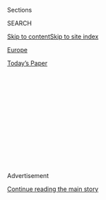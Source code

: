 <div id="app">

<div>

<div>

<div>

<div class="NYTAppHideMasthead css-1q2w90k e1suatyy0">

<div class="section css-ui9rw0 e1suatyy2">

<div class="css-eph4ug er09x8g0">

<div class="css-6n7j50">

</div>

<span class="css-1dv1kvn">Sections</span>

<div class="css-10488qs">

<span class="css-1dv1kvn">SEARCH</span>

</div>

[Skip to content](#site-content)[Skip to site index](#site-index)

</div>

<div id="masthead-section-label" class="css-1wr3we4 eaxe0e00">

[Europe](https://www.nytimes.com/section/world/europe)

</div>

<div class="css-10698na e1huz5gh0">

</div>

</div>

<div id="masthead-bar-one" class="section hasLinks css-15hmgas e1csuq9d3">

<div class="css-uqyvli e1csuq9d0">

</div>

<div class="css-1uqjmks e1csuq9d1">

</div>

<div class="css-9e9ivx">

[](https://myaccount.nytimes.com/auth/login?response_type=cookie&client_id=vi)

</div>

<div class="css-1bvtpon e1csuq9d2">

[Today’s Paper](https://www.nytimes.com/section/todayspaper)

</div>

</div>

</div>

</div>

<div data-aria-hidden="false">

<div id="site-content" role="main">

<div>

<div class="css-1aor85t" style="opacity:0.000000001;z-index:-1;visibility:hidden">

<div class="css-1hqnpie">

<div class="css-epjblv">

<span class="css-17xtcya">[Europe](/section/world/europe)</span><span class="css-x15j1o">|</span><span class="css-fwqvlz">Europe’s
‘Last Dictator,’ Facing Re-Election, Is Increasingly in Peril</span>

</div>

<div class="css-k008qs">

<div class="css-1iwv8en">

<span class="css-18z7m18"></span>

<div>

</div>

</div>

<span class="css-1n6z4y">https://nyti.ms/2XCKXB2</span>

<div class="css-1705lsu">

<div class="css-4xjgmj">

<div class="css-4skfbu" role="toolbar" data-aria-label="Social Media Share buttons, Save button, and Comments Panel with current comment count" data-testid="share-tools">

  - 
  - 
  - 
  - 
    
    <div class="css-6n7j50">
    
    </div>

  - 

</div>

</div>

</div>

</div>

</div>

</div>

<div id="NYT_TOP_BANNER_REGION" class="css-13pd83m">

</div>

<div id="top-wrapper" class="css-1sy8kpn">

<div id="top-slug" class="css-l9onyx">

Advertisement

</div>

[Continue reading the main story](#after-top)

<div class="ad top-wrapper" style="text-align:center;height:100%;display:block;min-height:250px">

<div id="top" class="place-ad" data-position="top" data-size-key="top">

</div>

</div>

<div id="after-top">

</div>

</div>

<div>

<div id="sponsor-wrapper" class="css-1hyfx7x">

<div id="sponsor-slug" class="css-19vbshk">

Supported by

</div>

[Continue reading the main story](#after-sponsor)

<div id="sponsor" class="ad sponsor-wrapper" style="text-align:center;height:100%;display:block">

</div>

<div id="after-sponsor">

</div>

</div>

<div class="css-186x18t">

</div>

<div class="css-1vkm6nb ehdk2mb0">

# Europe’s ‘Last Dictator,’ Facing Re-Election, Is Increasingly in Peril

</div>

For 26 years, Aleksandr G. Lukashenko has ruled Belarus as if it were
his personal fief. In his sixth presidential election, the result is not
in doubt, but he is being challenged like never before.

<div class="css-79elbk" data-testid="photoviewer-wrapper">

<div class="css-z3e15g" data-testid="photoviewer-wrapper-hidden">

</div>

<div class="css-1a48zt4 ehw59r15" data-testid="photoviewer-children">

![<span class="css-16f3y1r e13ogyst0" data-aria-hidden="true">An
opposition rally in Minsk, Belarus, last
week.</span><span class="css-cnj6d5 e1z0qqy90" itemprop="copyrightHolder"><span class="css-1ly73wi e1tej78p0">Credit...</span><span><span>Tatyana
Zenkovich/EPA, via
Shutterstock</span></span></span>](https://static01.nyt.com/images/2020/08/07/world/07belarus01/07belarus01-articleLarge-v2.jpg?quality=75&auto=webp&disable=upscale)

</div>

</div>

<div class="css-18e8msd">

<div class="css-vp77d3 epjyd6m0">

<div class="css-hus3qt ey68jwv0" data-aria-hidden="true">

[![Ivan
Nechepurenko](https://static01.nyt.com/images/2018/10/18/multimedia/author-ivan-nechepurenko/author-ivan-nechepurenko-thumbLarge.png
"Ivan Nechepurenko")](https://www.nytimes.com/by/ivan-nechepurenko)

</div>

<div class="css-1baulvz">

By [<span class="css-1baulvz last-byline" itemprop="name">Ivan
Nechepurenko</span>](https://www.nytimes.com/by/ivan-nechepurenko)

</div>

</div>

  - 
    
    <div class="css-ld3wwf e16638kd2">
    
    Published Aug. 7, 2020Updated Aug. 8, 2020,
    <span class="css-epvm6">9:24 a.m. ET</span>
    
    </div>

  - 
    
    <div class="css-4xjgmj">
    
    <div class="css-pvvomx" role="toolbar" data-aria-label="Social Media Share buttons, Save button, and Comments Panel with current comment count" data-testid="share-tools">
    
      - 
      - 
      - 
      - 
        
        <div class="css-6n7j50">
        
        </div>
    
      - 
    
    </div>
    
    </div>

</div>

</div>

<div class="section meteredContent css-1r7ky0e" name="articleBody" itemprop="articleBody">

<div class="css-1fanzo5 StoryBodyCompanionColumn">

<div class="css-53u6y8">

MINSK, Belarus — The man often described as “Europe’s last dictator” has
never looked so shaky.

During his 26 years in power, [Aleksandr G.
Lukashenko](https://www.nytimes.com/2020/06/22/world/europe/belarus-lukashenko-russia.html)
— the iron-fisted president of Belarus and the longest-serving leader in
the former Soviet Union — has [danced between Russia and the
West](https://www.nytimes.com/2017/08/13/world/europe/belarus-russia-aleksandr-lukashenko.html),
alternating praise and blame as he targeted one side or the other as the
reason for his country’s and his own misfortunes.

But as he faces his most difficult challenge yet ahead of a presidential
election on Sunday, Mr. Lukashenko has lost his political balance,
attacking all sides at once as he struggles to explain an upsurge of
popular discontent.

After lashing out at Moscow last week over what he described as a squad
of Russian mercenaries sent to disrupt the election, Mr. Lukashenko on
Thursday claimed that Belarus was under attack from a new team of
saboteurs who could be Americans, might be Ukrainians or perhaps from
Russia.

“A hybrid war is going on against Belarus, and we should expect dirty
tricks from any side,” he told security officials in Minsk, the
Belarusian capital. “We don’t even know who they are: Americans with
NATO, or someone from Ukraine, or our eastern brothers showing their
affection toward us this way.”

</div>

</div>

<div class="css-1fanzo5 StoryBodyCompanionColumn">

<div class="css-53u6y8">

The outcome of Sunday’s election is in little doubt: Mr. Lukashenko, 65,
will be declared the winner for a sixth time. But what is usually a
tightly choreographed rite of affirmation has been upset by the largest
protests in Belarus since the collapse of the Soviet Union nearly 30
years ago.

</div>

</div>

<div class="css-79elbk" data-testid="photoviewer-wrapper">

<div class="css-z3e15g" data-testid="photoviewer-wrapper-hidden">

</div>

<div class="css-1a48zt4 ehw59r15" data-testid="photoviewer-children">

![<span class="css-16f3y1r e13ogyst0" data-aria-hidden="true">A polling
station in Minsk. The outcome of Sunday’s election is in little doubt:
Aleksandr G. Lukashenko, pictured onscreen, will be declared the
winner.</span><span class="css-cnj6d5 e1z0qqy90" itemprop="copyrightHolder"><span class="css-1ly73wi e1tej78p0">Credit...</span><span>Tatyana
Zenkovich/EPA, via
Shutterstock</span></span>](https://static01.nyt.com/images/2020/08/07/world/07belarus02/merlin_175287702_c07ff097-6312-4be5-9933-fc7bb737bf24-articleLarge.jpg?quality=75&auto=webp&disable=upscale)

</div>

</div>

<div class="css-1fanzo5 StoryBodyCompanionColumn">

<div class="css-53u6y8">

In the past, Mr. Lukashenko, who commands a large and often brutal
security apparatus, has never been shy about demonstrating that he can
crush any dissent. But this time he seems cornered, with opposition
rallies in Minsk and smaller cities attracting up to tens of thousands
of people.

On Thursday, thousands came out to the Kyiv public garden in Minsk to
support Svetlana G. Tikhanovskaya, a candidate whose platform has
consisted of one point: Get rid of Mr. Lukashenko. People waved, clapped
and shouted of the president, “Go away\!”

“People just lost patience,” said Nikita, 27, who declined to give his
last name, citing fear of repercussions at his work, a state-run
operation.

</div>

</div>

<div class="css-1fanzo5 StoryBodyCompanionColumn">

<div class="css-53u6y8">

Ms. Tikhanovskaya’s emergence as a candidate was the result of efforts
by Mr. Lukashenko to clear the ballot of all strong competitors. She was
declared the united opposition candidate last month after the arrest of
her husband, Sergei, who had been a leading opposition contender after
attracting a sizable following largely through a [YouTube
show](https://www.youtube.com/channel/UCFPC7r3tWWXWzUIROLx46mg) in which
he interviewed people in Belarus’s provinces.

Another would-be rival, Viktor D. Babariko, the former head of a
Russian-owned bank in Belarus, was also jailed on suspicions of
financial wrongdoing. And the third most popular candidate, Valery V.
Tsepkalo, fled the country last month, saying that he was about to be
detained.

</div>

</div>

<div class="css-79elbk" data-testid="photoviewer-wrapper">

<div class="css-z3e15g" data-testid="photoviewer-wrapper-hidden">

</div>

<div class="css-1a48zt4 ehw59r15" data-testid="photoviewer-children">

<div class="css-1xdhyk6 erfvjey0">

<span class="css-1ly73wi e1tej78p0">Image</span>

<div class="css-zjzyr8">

<div data-testid="lazyimage-container" style="height:257.77777777777777px">

</div>

</div>

</div>

<span class="css-16f3y1r e13ogyst0" data-aria-hidden="true">Svetlana
Tikhanovskaya, center, on the campaign trail this week in central
Belarus. </span><span class="css-cnj6d5 e1z0qqy90" itemprop="copyrightHolder"><span class="css-1ly73wi e1tej78p0">Credit...</span><span>Misha
Friedman/Getty Images</span></span>

</div>

</div>

<div class="css-1fanzo5 StoryBodyCompanionColumn">

<div class="css-53u6y8">

The president’s mounting troubles, said Aleksandr I. Feduta, his
disenchanted former campaign manager, have left Mr. Lukashenko in a
situation he has never before experienced: almost entirely bereft of
allies outside the security system.

“It is a catastrophe for him,” Mr. Feduta said. “He can extend his rule,
but he cannot restore his power.”

The Belarusian economy is faltering in part because of a collapse in oil
prices. Members of the economic and government elite have turned against
Mr. Lukashenko. Tightly controlled media outlets like state television
have lost their grip in the face of vibrant online ones that often
support his opponents. And his response to the coronavirus pandemic has
also left him exposed.

For months, he [denied that the virus was a serious
threat](https://www.nytimes.com/2020/04/25/world/europe/belarus-lukashenko-coronavirus.html)
and ridiculed that idea that it could be fatal, suggesting that people
drink vodka, ride tractors and frequent a sauna to prevent infection.

</div>

</div>

<div class="css-1fanzo5 StoryBodyCompanionColumn">

<div class="css-53u6y8">

At the end of last month, he claimed that he had himself been infected
but suffered no damage to his health. In an [interview with a Ukrainian
blogger on
Wednesday](https://www.youtube.com/watch?v=R5UmsPFMUaw&t=3067s), he
hinted that he had been deliberately infected, but didn’t specify who
would plot against him.

Regarding the opposition rallies, he said in the interview that while
about 20 percent of Belarussians might be against him, most of the
country continued to support his policies.

“I am a realist — I understand that the pandemic and everything else
have come together,” he said. “I don’t have any jitters about the
election,” he added. “I just won’t be comfortable if there will be
brawls on the streets that will need to be dispersed.”

</div>

</div>

<div class="css-79elbk" data-testid="photoviewer-wrapper">

<div class="css-z3e15g" data-testid="photoviewer-wrapper-hidden">

</div>

<div class="css-1a48zt4 ehw59r15" data-testid="photoviewer-children">

<div class="css-1xdhyk6 erfvjey0">

<span class="css-1ly73wi e1tej78p0">Image</span>

<div class="css-zjzyr8">

<div data-testid="lazyimage-container" style="height:257.1333333333334px">

</div>

</div>

</div>

<span class="css-16f3y1r e13ogyst0" data-aria-hidden="true">A paramedic
checking on a patient in June amid the coronavirus pandemic. Mr.
Lukashenko long denied that the virus was a serious
threat.</span><span class="css-cnj6d5 e1z0qqy90" itemprop="copyrightHolder"><span class="css-1ly73wi e1tej78p0">Credit...</span><span>Sergei
Gapon/Sputnik, via Agence France-Presse — Getty Images</span></span>

</div>

</div>

<div class="css-1fanzo5 StoryBodyCompanionColumn">

<div class="css-53u6y8">

One of his supporters, Lyudmila S. Krokhaleva, who is in her early 70s,
said it was also a matter of perspective.

“These people are young and inexperienced. They have nothing to compare
the current situation with,” she said on Friday before going to a
polling station to give her support to Mr. Lukashenko in early voting.

“There is something you can compare Belarus with — in the 1990s, Belarus
was in ruins,” she added. “Thanks to Mr. Lukashenko, to his ability to
organize and inspire people, we have not lost anything. On the contrary,
we are moving forward.”

</div>

</div>

<div class="css-1fanzo5 StoryBodyCompanionColumn">

<div class="css-53u6y8">

Yet many now regard Mr. Lukashenko as weak, Mr. Feduta said, including
the president’s own officials and members of law enforcement. “The main
thing, though, is that Russia sees his weakness, too — the country that
sponsored his regime.”

Although the two countries are longtime allies supposedly committed to
forming a “union state,” Russia and Belarus have been engaged in a
simmering feud for years as the Kremlin has shown [increasing reluctance
to bankroll its smaller neighbor through reduced-price
energy](https://www.nytimes.com/2020/02/07/world/europe/belarus-lukashenko-russia-putin.html).

</div>

</div>

<div class="css-79elbk" data-testid="photoviewer-wrapper">

<div class="css-z3e15g" data-testid="photoviewer-wrapper-hidden">

</div>

<div class="css-1a48zt4 ehw59r15" data-testid="photoviewer-children">

<div class="css-1xdhyk6 erfvjey0">

<span class="css-1ly73wi e1tej78p0">Image</span>

<div class="css-zjzyr8">

<div data-testid="lazyimage-container" style="height:258.4222222222222px">

</div>

</div>

</div>

<span class="css-16f3y1r e13ogyst0" data-aria-hidden="true">Belarus lost
$400 million last year because of a tax system in Russia that prevented
Minsk from buying oil at reduced
rates.</span><span class="css-cnj6d5 e1z0qqy90" itemprop="copyrightHolder"><span class="css-1ly73wi e1tej78p0">Credit...</span><span>Vasily
Fedosenko/Reuters</span></span>

</div>

</div>

<div class="css-1fanzo5 StoryBodyCompanionColumn">

<div class="css-53u6y8">

Mr. Lukashenko, in turn, has rejected pressure from President Vladimir
V. Putin of Russia to surrender some of his country’s sovereignty in
exchange for financial help. Last year alone, Belarus [lost $400
million](https://blr.belta.by/economics/view/minfin-belarusi-atsenvae-straty-z-za-padatkovaga-maneuru-u-2020-godze-u-pamery-400-mln-82002-2019/)
because of a Russian oil tax system that prevented Minsk from buying oil
at lower rates and then selling it on to Europe at market prices.

The souring of the friendship hit a low point last week, when Mr.
Lukashenko [accused
Russia](https://www.nytimes.com/2020/07/29/world/europe/belarus-russian-mercenaries-lukashenko.html)
of sending mercenaries to disrupt his re-election. Thirty-three Russians
were arrested, though the exact purpose of their trip was unclear.
Moscow demanded the release of its citizens, who it said had simply been
passing through Belarus on their way to other countries.

Mr. Lukashenko has also come under pressure from inside his own
government, where some have begun to turn against him.

Mr. Tsepkalo, his former ambassador to Washington and one of the most
popular opposition candidates, who fled to Russia last month, was one of
the highest-ranking members of Mr. Lukashenko’s elite to openly abandon
him.

</div>

</div>

<div class="css-1fanzo5 StoryBodyCompanionColumn">

<div class="css-53u6y8">

“No one in his immediate surrounding feels that he is part of a team,
and no one sees Mr. Lukashenko as an ally,” Mr. Tsepkalo, 55, said in an
interview in Moscow. “He finds himself alone now.”

</div>

</div>

<div class="css-79elbk" data-testid="photoviewer-wrapper">

<div class="css-z3e15g" data-testid="photoviewer-wrapper-hidden">

</div>

<div class="css-1a48zt4 ehw59r15" data-testid="photoviewer-children">

<div class="css-1xdhyk6 erfvjey0">

<span class="css-1ly73wi e1tej78p0">Image</span>

<div class="css-zjzyr8">

<div data-testid="lazyimage-container" style="height:262.2888888888889px">

</div>

</div>

</div>

<span class="css-16f3y1r e13ogyst0" data-aria-hidden="true">Belarusians
waited outside the country’s election commission last month to file
complaints after the commission refused to register two opposition
candidates.</span><span class="css-cnj6d5 e1z0qqy90" itemprop="copyrightHolder"><span class="css-1ly73wi e1tej78p0">Credit...</span><span>Vasily
Fedosenko/Reuters</span></span>

</div>

</div>

<div class="css-1fanzo5 StoryBodyCompanionColumn">

<div class="css-53u6y8">

Yet despite the rising pressure, Mr. Lukashenko controls the electoral
system, which can produce any result he needs.

Before the vote, he also visited a number of military bases and
anti-riot troops. The fence around his residence in Minsk [has been
reinforced](https://twitter.com/TadeuszGiczan/status/1267553203366899718)
with metal shields. And army reservists have been asked to return to
military service.

“In this situation, he will turn more to people in uniforms,” said
Artyom Shraibman, the founder of Sense-Analytics, a Minsk consulting
firm and research group, said in an interview.

That could be enough for the president to claim yet another election
victory on Sunday. But Mr. Shraibman said Mr. Lukashenko’s era was
ending.

“This is clearly the fall season for him,” Mr. Shraibman said. “The
question is what month it is — October or November?”

</div>

</div>

<div>

</div>

</div>

<div>

</div>

<div>

</div>

<div>

</div>

<div>

<div id="bottom-wrapper" class="css-1ede5it">

<div id="bottom-slug" class="css-l9onyx">

Advertisement

</div>

[Continue reading the main story](#after-bottom)

<div id="bottom" class="ad bottom-wrapper" style="text-align:center;height:100%;display:block;min-height:90px">

</div>

<div id="after-bottom">

</div>

</div>

</div>

</div>

</div>

## Site Index

<div>

</div>

## Site Information Navigation

  - [© <span>2020</span> <span>The New York Times
    Company</span>](https://help.nytimes.com/hc/en-us/articles/115014792127-Copyright-notice)

<!-- end list -->

  - [NYTCo](https://www.nytco.com/)
  - [Contact
    Us](https://help.nytimes.com/hc/en-us/articles/115015385887-Contact-Us)
  - [Work with us](https://www.nytco.com/careers/)
  - [Advertise](https://nytmediakit.com/)
  - [T Brand Studio](http://www.tbrandstudio.com/)
  - [Your Ad
    Choices](https://www.nytimes.com/privacy/cookie-policy#how-do-i-manage-trackers)
  - [Privacy](https://www.nytimes.com/privacy)
  - [Terms of
    Service](https://help.nytimes.com/hc/en-us/articles/115014893428-Terms-of-service)
  - [Terms of
    Sale](https://help.nytimes.com/hc/en-us/articles/115014893968-Terms-of-sale)
  - [Site Map](https://spiderbites.nytimes.com)
  - [Help](https://help.nytimes.com/hc/en-us)
  - [Subscriptions](https://www.nytimes.com/subscription?campaignId=37WXW)

</div>

</div>

</div>

</div>
